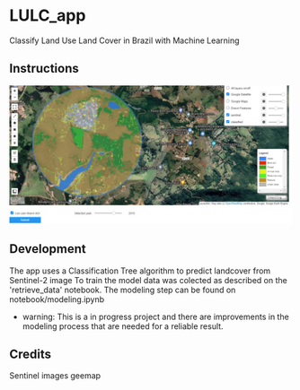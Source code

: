 # LULC_app

Classify Land Use Land Cover in Brazil with Machine Learning



## Instructions
![app screenshot](./images/Screenshot_1.jpg)


## Development

The app uses a Classification Tree algorithm to predict landcover from Sentinel-2 image
To train the model data was colected as described on the 'retrieve_data' notebook.
The modeling step can be found on notebook/modeling.ipynb

* warning: This is a in progress project and there are improvements in the modeling process that are needed for a reliable result.

## Credits
Sentinel images
geemap 


